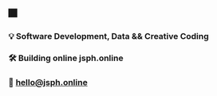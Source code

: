 ## 🎆

### 💡    Software Development, Data && Creative Coding
### 🛠️    Building online jsph.online 
### 🔗    hello@jsph.online

<!---
This is a ✨ special ✨ repository because its `README.md` (this file) appears on your GitHub profile.
You can click the Preview link to take a look at your changes.
--->
